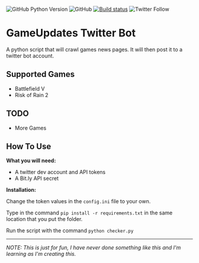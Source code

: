 ![GitHub Python Version](https://img.shields.io/badge/Python-v3.7-blue) ![GitHub](https://img.shields.io/github/license/No-Death/Gameupdates) [![Build status](https://ci.appveyor.com/api/projects/status/mi7fc9tvop6ew5ri?svg=true)](https://ci.appveyor.com/project/piitchyy/gameupdates-ix091) ![Twitter Follow](https://img.shields.io/twitter/follow/Game_Update_?style=social)


# GameUpdates Twitter Bot
A python script that will crawl games news pages. It will then post it to a twitter bot account.


## Supported Games
- Battlefield V
- Risk of Rain 2

## TODO
- More Games

## How To Use
**What you will need:**
- A twitter dev account and API tokens
- A Bit.ly API secret

**Installation:**

Change the token values in the `config.ini` file to your own.

Type in the command `pip install -r requirements.txt` in the same location that you put the folder.

Run the script with the command `python checker.py`



------
*NOTE: This is just for fun, I have never done something like this and I'm learning as I'm creating this.*
